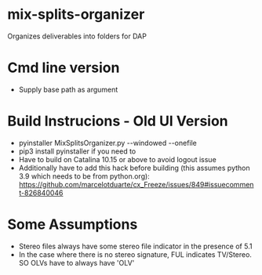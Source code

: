 # mix-splits-organizer
Organizes deliverables into folders for DAP


# Cmd line version
- Supply base path as argument



# Build Instrucions - Old UI Version
- pyinstaller MixSplitsOrganizer.py --windowed --onefile
- pip3 install pyinstaller if you need to
- Have to build on Catalina 10.15 or above to avoid logout issue
- Additionally have to add this hack before building (this assumes python 3.9 which needs to be from python.org):
    https://github.com/marcelotduarte/cx_Freeze/issues/849#issuecomment-826840046


# Some Assumptions
- Stereo files always have some stereo file indicator in the presence of 5.1
- In the case where there is no stereo signature, FUL indicates TV/Stereo. SO OLVs have to always have 'OLV'